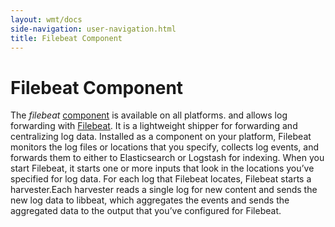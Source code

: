 ```yaml
---
layout: wmt/docs
side-navigation: user-navigation.html
title: Filebeat Component
---
```


# Filebeat Component

The _filebeat_ [component](./components.html) is available on all platforms.
and allows log forwarding with [Filebeat](https://www.elastic.co/products/beats/filebeat). It is a lightweight shipper for 
forwarding and centralizing log data. Installed as a component on your platform, Filebeat monitors the log files or locations 
that you specify, collects log events, and forwards them to either to Elasticsearch or Logstash for indexing.
When you start Filebeat, it starts one or more inputs that look in the locations you’ve specified for log data. For each log that Filebeat locates, Filebeat starts a harvester.Each harvester reads a single log for new content and sends the new log data to libbeat, which aggregates the events and sends the aggregated data to the output that you’ve configured for Filebeat.
